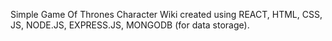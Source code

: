 Simple Game Of Thrones Character Wiki created using REACT, HTML, CSS, JS, NODE.JS, EXPRESS.JS, MONGODB (for data storage).
